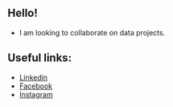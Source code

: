 ## Hello!

*  I am looking to collaborate on data projects.

## Useful links: 
* [Linkedin](https://www.linkedin.com/in/mateusbrugnaroto) <br>
* [Facebook](https://www.facebook.com/mateus.brugnaroto) <br>
* [Instagram](https://www.instagram.com/brugnaroto_mateus/)
